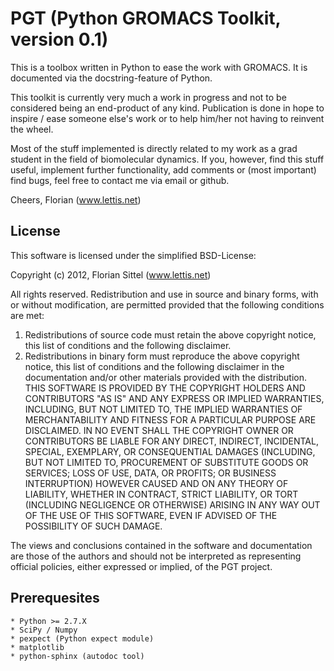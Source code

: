PGT (Python GROMACS Toolkit, version 0.1)
=========================================

This is a toolbox written in Python to ease the work with GROMACS.
It is documented via the docstring-feature of Python.

This toolkit is currently very much a work in progress and
not to be considered being an end-product of any kind.
Publication is done in hope to inspire / ease someone else's work or to
help him/her not having to reinvent the wheel.

Most of the stuff implemented is directly related to my work as a grad student in
the field of biomolecular dynamics. If you, however, find this stuff useful,
implement further functionality, add comments or (most important) find bugs,
feel free to contact me via email or github.

Cheers, Florian
(www.lettis.net)


License
-------

This software is licensed under the simplified BSD-License:

Copyright (c) 2012, Florian Sittel (www.lettis.net)

All rights reserved.
Redistribution and use in source and binary forms, with or without
modification, are permitted provided that the following conditions are met:
   1. Redistributions of source code must retain the above copyright notice,
      this
list of conditions and the following disclaimer.
   2. Redistributions in binary form must reproduce the above copyright notice,
this list of conditions and the following disclaimer in the documentation
and/or other materials provided with the distribution.
THIS SOFTWARE IS PROVIDED BY THE COPYRIGHT HOLDERS AND CONTRIBUTORS "AS IS" AND
ANY EXPRESS OR IMPLIED WARRANTIES, INCLUDING, BUT NOT LIMITED TO, THE IMPLIED
WARRANTIES OF MERCHANTABILITY AND FITNESS FOR A PARTICULAR PURPOSE ARE
DISCLAIMED. IN NO EVENT SHALL THE COPYRIGHT OWNER OR CONTRIBUTORS BE LIABLE FOR
ANY DIRECT, INDIRECT, INCIDENTAL, SPECIAL, EXEMPLARY, OR CONSEQUENTIAL DAMAGES
(INCLUDING, BUT NOT LIMITED TO, PROCUREMENT OF SUBSTITUTE GOODS OR SERVICES;
LOSS OF USE, DATA, OR PROFITS; OR BUSINESS INTERRUPTION) HOWEVER CAUSED AND
ON ANY THEORY OF LIABILITY, WHETHER IN CONTRACT, STRICT LIABILITY, OR TORT
(INCLUDING NEGLIGENCE OR OTHERWISE) ARISING IN ANY WAY OUT OF THE USE OF THIS
SOFTWARE, EVEN IF ADVISED OF THE POSSIBILITY OF SUCH DAMAGE.

The views and conclusions contained in the software and documentation are those
of the authors and should not be interpreted as representing official policies,
either expressed or implied, of the PGT project.


Prerequesites
-------------

    * Python >= 2.7.X
    * SciPy / Numpy
    * pexpect (Python expect module)
    * matplotlib
    * python-sphinx (autodoc tool)

